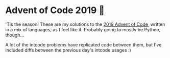 # Advent of Code 2019 🎄

'Tis the season! These are my solutions to the [2019 Advent of Code](https://adventofcode.com/2019), written in a mix of languages, as I feel like it. Probably going to mostly be Python, though...

A lot of the intcode problems have replicated code between them, but I've included diffs between the previous day's intcode usages :)

